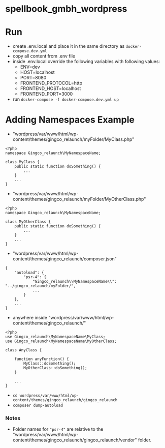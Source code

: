 # spellbook_gmbh_wordpress

# Run
- create .env.local and place it in the same directory as ```docker-compose.dev.yml```
- copy all content from .env file
- inside .env.local override the following variables with following values:
    - ENV=dev
    - HOST=localhost
    - PORT=8080
    - FRONTEND_PROTOCOL=http
    - FRONTEND_HOST=localhost
    - FRONTEND_PORT=3000
- run ```docker-compose -f docker-compose.dev.yml up```


# Adding Namespaces Example
- "wordpress/var/www/html/wp-content/themes/gingco_relaunch/myFolder/MyClass.php"
```
<?php
namespace Gingco_relaunch\MyNamespaceName;

class MyClass {
    public static function doSomething() {
        ...
    }
    ...
} 
```
- "wordpress/var/www/html/wp-content/themes/gingco_relaunch/myFolder/MyOtherClass.php"
```
<?php
namespace Gingco_relaunch\MyNamespaceName;

class MyOtherClass {
    public static function doSomething() {
        ...
    }
    ...
} 
```

- "wordpress/var/www/html/wp-content/themes/gingco_relaunch/composer.json"
```
{
    "autoload": {
        "psr-4": {
            "Gingco_relaunch\\MyNamespaceName\\": "../gingco_relaunch/myFolder/",
            ...
        }
    },
    ...
}
```

- anywhere inside "wordpress/var/www/html/wp-content/themes/gingco_relaunch/"
```
<?php
use Gingco_relaunch\MyNamespaceName\MyClass;
use Gingco_relaunch\MyNamespaceName\MyOtherClass;

class AnyClass {

    function anyFunction() {
        MyClass::doSomething();
        MyOtherClass::doSomething();
    }

    ...
}
```
- `cd wordpress/var/www/html/wp-content/themes/gingco_relaunch/gingco_relaunch` 
- `composer dump-autoload`

### Notes
- Folder names for `"psr-4"` are relative to the "wordpress/var/www/html/wp-content/themes/gingco_relaunch/gingco_relaunch/vendor" folder.